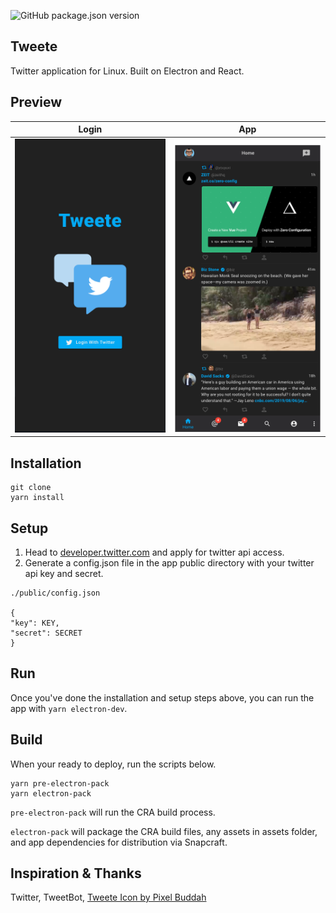 ![GitHub package.json version](https://img.shields.io/github/package-json/v/vtavarez/Tweete?color=28a745)

## Tweete

Twitter application for Linux. Built on Electron and React.

## Preview

| Login                                        | App                                        |
| -------------------------------------------- | ------------------------------------------ |
| ![Tweete Login](./preview/login-preview.png) | ![Tweete Login](./preview/app-preview.png) |

## Installation

```
git clone
yarn install
```

## Setup

1. Head to [developer.twitter.com](https://developer.twitter.com/en/apply-for-access) and apply for twitter api access.
2. Generate a config.json file in the app public directory with your twitter api key and secret.

```
./public/config.json

{
"key": KEY,
"secret": SECRET
}
```

## Run

Once you've done the installation and setup steps above, you can run the app with `yarn electron-dev`.

## Build

When your ready to deploy, run the scripts below.

```
yarn pre-electron-pack
yarn electron-pack
```

`pre-electron-pack` will run the CRA build process.

`electron-pack` will package the CRA build files, any assets in assets folder, and app dependencies for distribution via Snapcraft.

## Inspiration & Thanks

Twitter,
TweetBot,
[Tweete Icon by Pixel Buddah](https://www.flaticon.com/authors/pixel-buddha")
